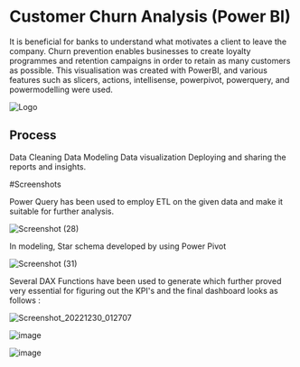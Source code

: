 # Customer Churn Analysis (Power BI)

It is beneficial for banks to understand what motivates a client to leave the company. Churn prevention enables businesses to create loyalty programmes and retention campaigns in order to retain as many customers as possible. This visualisation was created with PowerBI, and various features such as slicers, actions, intellisense, powerpivot, powerquery, and powermodelling were used.

![Logo](https://cdn-dhhph.nitrocdn.com/YwrWfrMMnPrQoiMcCnngShsqFHLItupA/assets/static/optimized/rev-6e21eac/wp-content/uploads/2016/08/maxresdefaultreduced.jpg)

## Process

Data Cleaning
Data Modeling
Data visualization
Deploying and sharing the reports and insights.

#Screenshots

Power Query has been used to employ ETL on the given data and make it suitable for further analysis.

![Screenshot (28)](https://user-images.githubusercontent.com/118185547/210026181-fe657bf0-26a9-4b33-be99-68bf45b766c4.png)


In modeling, Star schema developed by using Power Pivot

![Screenshot (31)](https://user-images.githubusercontent.com/118185547/210025949-eed11934-36c9-43fe-b675-2d7ef7d906f8.png)

Several DAX Functions have been used to generate which further proved very essential for figuring out the KPI's and the final dashboard looks as follows :


![Screenshot_20221230_012707](https://user-images.githubusercontent.com/118185547/210026230-cb351eda-ed52-4e91-ab0d-58d4624efc92.png)

![image](https://user-images.githubusercontent.com/118185547/210026254-9b2daaaa-c3bb-4f0b-9d2c-6e0f63e1505e.png)

![image](https://user-images.githubusercontent.com/118185547/210026267-304cfa7a-0bce-4ef4-be37-6d903240cc4a.png)


